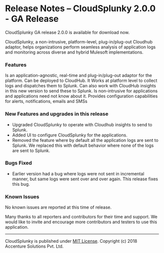 # Release Notes – CloudSplunky 2.0.0 - GA Release

CloudSplunky GA release 2.0.0 is available for download now.

CloudSplunky, a non-intrusive, platform-level, plug-in/plug-out Cloudhub adaptor, helps organizations perform seamless analysis of application logs and monitoring across diverse and hybrid Mulesoft implementations.

### Features
Is an application-agnostic, real-time and plug-in/plug-out adaptor for the platform. Can be deployed to CloudHub. It Works at platform level to collect logs and dispatches them to Splunk. Can also work with CloudHub insights in this new version to send these to Splunk. Is non-intrusive for applications and applications need not know about it. Provides configuration capabilities for alerts, notifications, emails and SMSs

### New Features and upgrades in this release
* Upgraded CloudSplunky to operate with Cloudhub insights to send to Splunk.
* Added UI to configure CloudSplunky for the applications.
* Removed the feature where by default all the application logs are sent to Splunk. We replaced this with default behavior where none of the logs are sent to Splunk.

### Bugs Fixed
* Earlier version had a bug where logs were not sent in incremental manner, but same logs were sent over and over again. This release fixes this bug.

### Known Issues
No known issues are reported at this time of release.

Many thanks to all reporters and contributors for their time and support. We would like to invite and encourage more contributors and testers to use this application.

* * *
CloudSplunky is published under [MIT License](https://tldrlegal.com/license/mit-license "MIT License"). Copyright (c) 2018 Accenture Solutions Pvt. Ltd.
